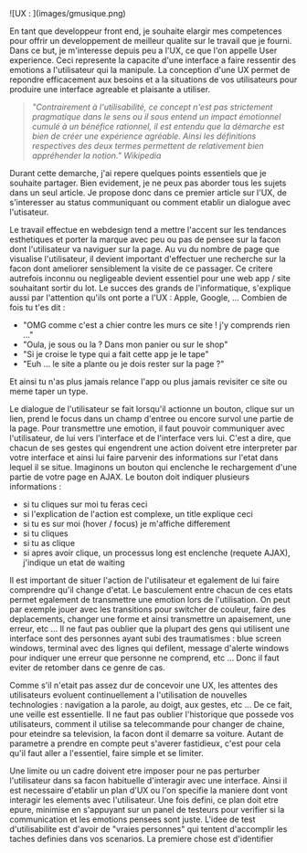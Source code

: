 <markdown>
![UX : ](images/gmusique.png)

En tant que developpeur front end, je souhaite elargir mes competences pour offrir un developpement de meilleur qualite sur le travail que je fourni. Dans ce but, je m'interesse depuis peu a l'UX, ce que l'on appelle User experience. Ceci represente la capacite d'une interface a faire ressentir des emotions a l'utilisateur qui la manipule. La conception d'une UX permet de repondre efficacement aux besoins et a la situations de vos utilisateurs pour produire une interface agreable et plaisante a utiliser.

> *"Contrairement à l'utilisabilité, ce concept n'est pas strictement pragmatique dans le sens ou il sous entend un impact émotionnel cumulé à un bénéfice rationnel, il est entendu que la démarche est bien de créer une expérience agréable. Ainsi les définitions respectives des deux termes permettent de relativement bien appréhender la notion." Wikipedia*

Durant cette demarche, j'ai repere quelques points essentiels que je souhaite partager. Bien evidement, je ne peux pas aborder tous les sujets dans un seul article. Je propose donc dans ce premier article sur l'UX, de s'interesser au status communiquant ou comment etablir un dialogue avec l'utisateur.

Le travail effectue en webdesign tend a mettre l'accent sur les tendances esthetiques et porter la marque avec peu ou pas de pensee sur la facon dont l'utilisateur va naviguer sur la page. Au vu du nombre de page que visualise l'utilisateur, il devient important d'effectuer une recherche sur la facon dont ameliorer sensiblement la visite de ce passager. Ce critere autrefois inconnu ou negligeable devient essentiel pour une web app / site souhaitant sortir du lot. Le succes des grands de l'informatique, s'explique aussi par l'attention qu'ils ont porte a l'UX : Apple, Google, ... Combien de fois tu t'es dit :

* "OMG comme c'est a chier contre les murs ce site ! j'y comprends rien ..."
* "Oula, je sous ou la ? Dans mon panier ou sur le shop"
* "Si je croise le type qui a fait cette app je le tape"
* "Euh ... le site a plante ou je dois rester sur la page ?"

Et ainsi tu n'as plus jamais relance l'app ou plus jamais revisiter ce site ou meme taper un type.

Le dialogue de l'utilisateur se fait lorsqu'il actionne un bouton, clique sur un lien, prend le focus dans un champ d'entree ou encore survol une partie de la page. Pour transmettre une emotion, il faut pouvoir communiquer avec l'utilisateur, de lui vers l'interface et de l'interface vers lui. C'est a dire, que chacun de ses gestes qui engendrent une action doivent etre interpreter par votre interface et ainsi lui faire parvenir des informations sur l'etat dans lequel il se situe. Imaginons un bouton qui enclenche le rechargement d'une partie de votre page en AJAX. Le bouton doit indiquer plusieurs informations :

* si tu cliques sur moi tu feras ceci
* si l'explication de l'action est complexe, un title explique ceci
* si tu es sur moi (hover / focus) je m'affiche differement
* si tu cliques
* si tu as clique
* si apres avoir clique, un processus long est enclenche (requete AJAX), j'indique un etat de waiting

Il est important de situer l'action de l'utilisateur et egalement de lui faire comprendre qu'il change d'etat. Le basculement entre chacun de ces etats permet egalement de transmettre une emotion lors de l'utilisation. On peut par exemple jouer avec les transitions pour switcher de couleur, faire des deplacements, changer une forme et ainsi transmettre un apaisement, une erreur, etc ... Il ne faut pas oublier que la plupart des gens qui utilisent une interface sont des personnes ayant subi des traumatismes  : blue screen windows, terminal avec des lignes qui defilent, message d'alerte windows pour indiquer une erreur que personne ne comprend, etc ... Donc il faut eviter de retomber dans ce genre de cas.

Comme s'il n'etait pas assez dur de concevoir une UX, les attentes des utilisateurs evoluent continuellement a l'utilisation de nouvelles technologies : navigation a la parole, au doigt, aux gestes, etc ... De ce fait, une veille est essentielle. Il ne faut pas oublier l'historique que possede vos utilisateurs, comment il utilise sa telecommande pour changer de chaine, pour eteindre sa television, la facon dont il demarre sa voiture. Autant de parametre a prendre en compte peut s'averer fastidieux, c'est pour cela qu'il faut aller a l'essentiel, faire simple et se limiter.

Une limite ou un cadre doivent etre imposer pour ne pas perturber l'utilisateur dans sa facon habituelle d'interagir avec une interface. Ainsi il est necessaire d'etablir un plan d'UX ou l'on specifie la maniere dont vont interagir les elements avec l'utilisateur. Une fois defini, ce plan doit etre epure, minimise en s'appuyant sur un panel de testeurs pour verifier si la communication et les emotions pensees sont juste. L'idee de test d'utilisabilite est d'avoir de "vraies personnes" qui tentent d'accomplir les taches definies dans vos scenarios. La premiere chose est d'identifier

</markdown>
